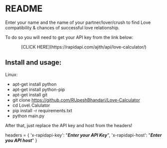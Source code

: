 # README

Enter your name and the name of your partner/lover/crush to find Love compatibility & chances of successful love relationship.

To do so you will need to get your API key from the link below:

<p style="text-align:center">[CLICK HERE](https://rapidapi.com/ajith/api/love-calculator/)</p>

## Install and usage:
Linux:
  - apt-get install python
  - apt-get install python-pip
  - apt-get install git
  - git clone https://github.com/RUpeshBhandari/Love-Calculator
  - cd Love\ Calulator
  - pip install -r requirements.txt
  - python main.py


After that, just replace the API key and host from the headers!

headers = {
            'x-rapidapi-key': "***Enter your API Key***",
            'x-rapidapi-host': "***Enter you API host***"
            }
            
